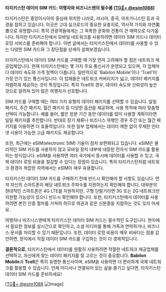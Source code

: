 **타지키스탄 데이터 SIM 카드: 여행자와 비즈니스맨의 필수품 [[TG💪+ @esim1088](https://t.me/s/esim1088)]**

타지키스탄은 중앙아시아의 중심에 위치한 나라로, 러시아, 중국, 아프가니스탄 등과 국경을 접하고 있습니다. 이곳은 고대 실크로드의 중요한 요충지로, 역사적 가치와 자연美景으로 유명합니다. 특히 관광객들에게는 그 독특한 문화와 전통이 큰 매력으로 다가옵니다. 하지만 타지키스탄에서 모바일 네트워크를 사용하려면 데이터 SIM 카드나 데이터 로밍 서비스를 준비해야 합니다. 이번 글에서는 타지키스탄에서 데이터를 사용할 수 있는 다양한 SIM 카드와 그 장단점을 상세히 살펴보겠습니다.

타지키스탄에서 데이터 SIM 카드를 구매할 때 가장 먼저 고려해야 할 점은 네트워크 제공업체입니다. 현재 타지키스탄에는 몇 가지 주요 통신사가 운영되고 있으며, 각 업체마다 데이터 속도와 가격 정책이 다릅니다. 일반적으로 'Babilon Mobile'이나 'Tcell'이 가장 인기 있는 통신사입니다. 이 업체들은 네트워크 커버리지가 넓고, 데이터 패키지를 저렴하게 제공하는 것이 특징입니다. 특히 Tcell의 경우, 데이터 속도와 신뢰성이 높은 것으로 알려져 있어 많은 여행자가 선호합니다.

SIM 카드를 구매할 때는 여러 가지 유형의 데이터 패키지를 선택할 수 있습니다. 일일 패키지, 주간 패키지, 월간 패키지 등 다양한 옵션을 제공하며, 사용 목적에 따라 맞춤형 선택이 가능합니다. 예를 들어, 짧은 방문 기간 동안 데이터를 많이 사용할 계획이라면 일일 패키지를 추천합니다. 반대로 장기 체류나 비즈니스 여행인 경우 주간 또는 월간 패키지를 이용하면 더 효율적입니다. 또한 일부 업체에서는 데이터 제한 없이 무제한 인터넷 사용이 가능한 고급 패키지도 제공합니다.

또한, 최근에는 eSIM(electronic SIM) 기술이 점차 보편화되고 있습니다. eSIM은 물리적인 SIM 카드를 사용하지 않고 모바일 장치 내부에 내장된 전자식 SIM 카드를 활용하는 방식입니다. eSIM을 사용하면 여러 국가에서 동시에 데이터를 사용할 수 있고, 국제 데이터 로밍 비용을 절감할 수 있다는 장점이 있습니다. 특히 타지키스탄처럼 네트워크 환경이 복잡한 지역에서는 eSIM이 매우 유용합니다.

타지키스탄 데이터 SIM 카드를 구매하기 전에 반드시 확인해야 할 사항도 있습니다. 먼저 자신의 스마트폰이 해당 네트워크 주파수를 지원하는지 확인해야 합니다. 대부분의 현대적인 스마트폰은 4G LTE를 지원하지만, 구형 단말기라면 3G 또는 2G 네트워크만 지원할 가능성이 있으니 반드시 확인해야 합니다. 또한, 타지키스탄에서 데이터를 사용하려면 본인 인증 절차를 거쳐야 하므로 여권과 같은 신분증을 지참하는 것도 잊지 마세요.

여행자나 비즈니스맨에게 타지키스탄 데이터 SIM 카드는 필수적인 도구입니다. 현지에서 필요한 정보를 실시간으로 확인하고, 소셜 미디어를 통해 가족과 연락하거나, 비즈니스 문서를 처리할 수 있기 때문입니다. 또한, 데이터 로밍 비용이 매우 비싸다는 점을 감안하면, 현지에서 직접 데이터 SIM 카드를 구입하는 것이 더 경제적입니다.

**결론적으로**, 타지키스탄에서 데이터를 원활히 사용하려면 적절한 네트워크 제공업체를 선택하고, 자신에게 맞는 데이터 패키지를 잘 고르는 것이 중요합니다. **Babilon Mobile**과 **Tcell**은 특히 유명한 통신사이며, eSIM을 사용하면 더 편리하게 국제 네트워크를 활용할 수 있습니다. 언제 어디서나 연결되어 있는 삶을 즐기고 싶다면, 타지키스탄 데이터 SIM 카드를 준비하세요! 

[[TG💪+ @esim1088](https://t.me/s/esim1088) ![Image](https://i.postimg.cc/Y0z9fWf4/image.png)]